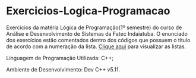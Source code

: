 # Exercicios-Logica-Programacao
Exercicios da matéria Lógica de Programação(1º semestre) do curso de Análise e Desenvolvimento de Sistemas da Fatec Indaiatuba. O enunciado dos exercícios estão comentados dentro dos códigos que possuem o título de acordo com a numeração da lista. 
[Clique aqui](https://drive.google.com/drive/folders/1WIZQJn_jPXoxrIbC7eEM0xHa5cikYDVe?usp=sharing) para visualizar as listas.

Linguagem de Programação Utilizada: C++;

Ambiente de Desenvolvimento: Dev C++ v5.11.
